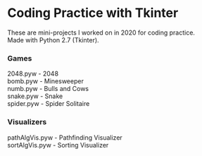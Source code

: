 # Coding Practice with Tkinter
These are mini-projects I worked on in 2020 for coding practice.</br>
Made with Python 2.7 (Tkinter).

### Games
2048.pyw - 2048</br>
bomb.pyw - Minesweeper</br>
numb.pyw - Bulls and Cows</br>
snake.pyw - Snake</br>
spider.pyw - Spider Solitaire

### Visualizers
pathAlgVis.pyw - Pathfinding Visualizer</br>
sortAlgVis.pyw - Sorting Visualizer
